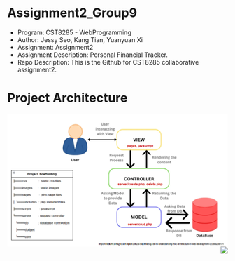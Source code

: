 # Assignment2_Group9
- Program: CST8285 - WebProgramming
- Author: Jessy Seo, Kang Tian, Yuanyuan Xi
- Assignment: Assignment2
- Assignment Description: Personal Financial Tracker.
- Repo Description: This is the Github for CST8285 collaborative assignment2. 

# Project Architecture
<img align="right" max-width="100%" src="https://raw.githubusercontent.com/JessySeo9955/Assignment2_Group9/main/.github/images/mvc.png" />
<img align="right" max-width="100%" src="https://raw.githubusercontent.com/JessySeo9955/Assignment2_Group9/main/.github/images/mvc/data_flow.png" />
